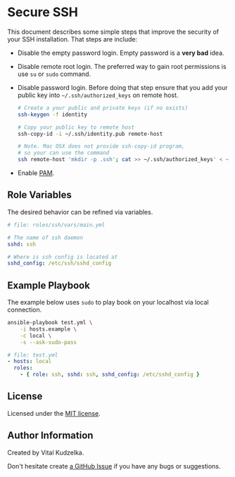 Secure SSH
==========

This document describes some simple steps that improve the security of your SSH
installation. That steps are include:

* Disable the empty password login. Empty password is a **very bad** idea.

* Disable remote root login. The preferred way to gain root permissions is use
  `su` or `sudo` command.

* Disable password login. Before doing that step ensure that you add your
  public key into `~/.ssh/authorized_keys` on remote host.

  ```bash
  # Create a your public and private keys (if no exists)
  ssh-keygen -f identity

  # Copy your public key to remote host
  ssh-copy-id -i ~/.ssh/identity.pub remote-host

  # Note. Mac OSX does not provide ssh-copy-id program,
  # so your can use the command
  ssh remote-host 'mkdir -p .ssh'; cat >> ~/.ssh/authorized_keys' < ~/.ssh/identity.pub
  ```

* Enable [PAM](http://en.wikipedia.org/wiki/Pluggable_authentication_modules).

Role Variables
--------------

The desired behavior can be refined via variables.

```yaml
# file: roles/ssh/vars/main.yml

# The name of ssh daemon
sshd: ssh

# Where is ssh config is located at
sshd_config: /etc/ssh/sshd_config
```

Example Playbook
----------------

The example below uses `sudo` to play book on your localhost via local
connection.

```bash
ansible-playbook test.yml \
    -i hosts.example \
    -c local \
    -s --ask-sudo-pass
 ```

```yaml
# file: test.yml
- hosts: local
  roles:
    - { role: ssh, sshd: ssh, sshd_config: /etc/sshd_config }
```

License
-------

Licensed under the [MIT license](http://mit-license.org/vitalk).

Author Information
------------------

Created by Vital Kudzelka.

Don't hesitate create [a GitHub Issue](https://github.com/vitalk/ansible-secure-ssh/issues) if you have any bugs or suggestions.
